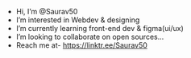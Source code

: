 -  Hi, I’m @Saurav50
-  I’m interested in Webdev & designing
-  I’m currently learning front-end dev & figma(ui/ux)
-  I’m looking to collaborate on open sources...
-  Reach me at- https://linktr.ee/Saurav50

<!---
Saurav50/Saurav50 is a ✨ special ✨ repository because its `README.md` (this file) appears on your GitHub profile.
You can click the Preview link to take a look at your changes.
--->
